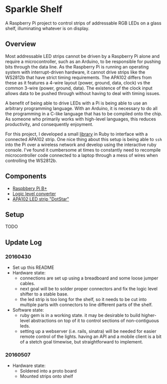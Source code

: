 # Sparkle Shelf

A Raspberry Pi project to control strips of addressable RGB LEDs on a glass shelf, illuminating whatever is on display.

## Overview
Most addressable LED strips cannot be driven by a Raspberry Pi alone and require a microcontroller, such as an Arduino, to be responsible for pushing bits through the data line. As the Raspberry Pi is running an operating system with interrupt-driven hardware, it cannot drive strips like the WS2812b that have strict timing requirements. The APA102 differs from these as it features a 4-wire layout (power, ground, data, clock) vs the common 3-wire (power, ground, data). The existence of the clock input allows data to be pushed through without having to deal with timing issues.

A benefit of being able to drive LEDs with a Pi is being able to use an arbitrary programming language. With an Arduino, it is necessary to do all the programming in a C-like language that has to be compiled onto the chip. As someone who primarily works with high-level languages, this reduces productivity, and consequently enjoyment.

For this project, I developed a small [library](https://github.com/matl33t/apa102_rbpi) in Ruby to interface with a connected APA102 strip. One nice thing about this setup is being able to `ssh` into the Pi over a wireless network and develop using the interactive ruby console. I've found it cumbersome at times to constantly need to recompile microcontroller code connected to a laptop through a mess of wires when controlling the WS2812b.

## Components
- [Raspbbery Pi B+](https://www.raspberrypi.org/products/model-b-plus/)
- [Logic level converter](https://www.sparkfun.com/products/12009)
- [APA102 LED strip "DotStar"](https://www.adafruit.com/product/2238)

## Setup
TODO

## Update Log
### 20160430
- Set up this README
- Hardware state:
  * connections are set up using a breadboard and some loose jumper cables.
  * next goal will be to solder proper connectors and fix the logic level shifter to a stable base.
  * the led strip is too long for the shelf, so it needs to be cut into multiple parts with connectors to line different parts of the shelf.
- Software state:
  * ruby gem is in a working state. it may be desirable to build higher-level abstractions on top of it to control sections of non-contiguous leds.
  * setting up a webserver (i.e. rails, sinatra) will be needed for easier remote control of the lights. having an API and a mobile client is a bit of a stetch goal timewise, but straightforward to implement.

### 20160507
- Hardware state:
  * Soldered into a proto board
  * Mounted strips onto shelf


